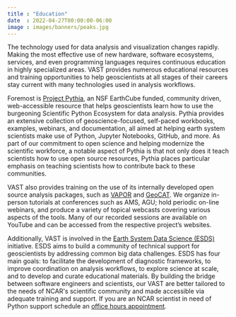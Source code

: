 ```yaml
---
title : "Education"
date  : 2022-04-27T00:00:00-06:00
image : images/banners/peaks.jpg
---
```


The technology used for data analysis and visualization changes
rapidly. Making the most effective use of new hardware, software
ecosystems, services, and even programming languages requires
continuous education in highly specialized areas. VAST provides
numerous educational resources and training opportunities to help
geoscientists at all stages of their careers stay current with many
technologies used in analysis workflows.

Foremost is [Project Pythia](https://projectpythia.org/), an NSF
EarthCube funded, community driven, web-accessible resource that
helps geoscientists learn how to use the burgeoning Scientific
Python Ecosystem for data analysis.  Pythia provides an extensive
collection of geoscience-focused, self-paced workbooks, examples,
webinars, and documentation, all aimed at helping earth system
scientists make use of Python, Jupyter Notebooks, GitHub, and more.
As part of our commitment to open science and helping modernize the
scientific workforce, a notable aspect of Pythia is that not only
does it teach scientists how to use open source resources, Pythia
places particular emphasis on teaching scientists how to contribute
back to these communities.

VAST also provides training on the use of its internally developed
open source analysis packages, such as [VAPOR](https://www.vapor.ucar.edu/) and [GeoCAT](https://geocat.ucar.edu/). We organize
in-person tutorials at conferences such as AMS, AGU; hold periodic
on-line webinars, and produce a variety of topical webcasts covering
various aspects of the tools. Many of our recorded sessions are
available on YouTube and can be accessed from the respective project’s
websites.

Additionally, VAST is involved in the [Earth System Data Science (ESDS)](https://ncar.github.io/esds/) initiative. 
ESDS aims to build a community of technical support for geoscientists by addressing common big data challenges. ESDS has four main goals: to facilitate the development of diagnostic frameworks, to improve coordination on analysis workflows, to explore science at scale, and to develop and curate educational materials. By building the bridge between software engineers and scientists, our VAST are better tailored to the needs of NCAR's scientific community and made accessible via adequate training and support. If you are an NCAR scientist in need of Python support schedule an [office hours appointment](https://sundog.ucar.edu/Interact/Pages/Content/Document.aspx?id=6160).
